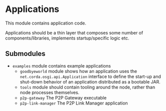 # Applications

This module contains application code.

Applications should be a thin layer that composes some number of components/libraries, 
implements startup/specific logic etc. 

## Submodules

* `examples` module contains example applications
  * `goodbyeworld` module shows how an application uses the `net.corda.osgi.api.Application` interface to define
  the start-up and shut-down behavior of an application distributed as a bootable JAR.
  * `tools` module should contain tooling around the node, rather than node processes themselves.
  * `p2p-gateway` The P2P Gateway executable
  * `p2p-link-manager` The P2P Link Manager application
